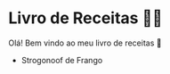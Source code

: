 # Livro de Receitas :man_cook:

Olá! Bem vindo ao meu livro de receitas :wave:

- Strogonoof de Frango
